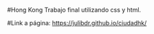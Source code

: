 #Hong Kong
Trabajo final utilizando css y html.

#Link a página:
https://julibdr.github.io/ciudadhk/
